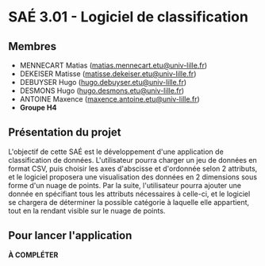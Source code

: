# SAÉ 3.01 - Logiciel de classification

## Membres

-  MENNECART Matias (matias.mennecart.etu@univ-lille.fr)
-  DEKEISER Matisse (matisse.dekeiser.etu@univ-lille.fr)
-  DEBUYSER Hugo (hugo.debuyser.etu@univ-lille.fr)
-  DESMONS Hugo (hugo.desmons.etu@univ-lille.fr)
-  ANTOINE Maxence (maxence.antoine.etu@univ-lille.fr)
-  **Groupe H4**

## Présentation du projet
L'objectif de cette SAÉ est le développement d'une application de classification de données. L'utilisateur pourra charger un jeu de données en format CSV, puis choisir les axes d'abscisse et d'ordonnée selon 2 attributs, et le logiciel proposera une visualisation des données en 2 dimensions sous forme d'un nuage de points. Par la suite, l'utilisateur pourra ajouter une donnée en spécifiant tous les attributs nécessaires à celle-ci, et le logiciel se chargera de déterminer la possible catégorie à laquelle elle appartient, tout en la rendant visible sur le nuage de points.

## Pour lancer l'application
**À COMPLÉTER**